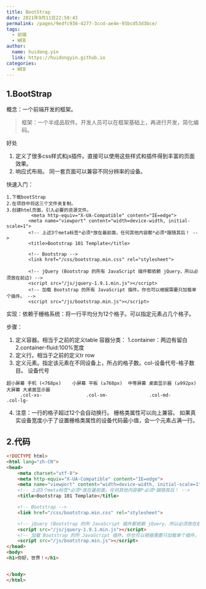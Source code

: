 ```yaml
---
title: BootStrap
date: 2021年9月11日22:50:43
permalink: /pages/9edfc936-4277-3ccd-ae4e-93bcd53d3bce/
tags:
  - 前端
  - WEB
author:
  name: huidong.yin
  link: https://huidongyin.github.io
categories:
  - WEB
---
```



## 1.BootStrap



概念：一个前端开发的框架。

> 框架：一个半成品软件。开发人员可以在框架基础上，再进行开发，简化编码。

好处
1. 定义了很多css样式和js插件。直接可以使用这些样式和插件得到丰富的页面效果。
2. 响应式布局。 同一套页面可以兼容不同分辨率的设备。

快速入门：
```text
1.下载bootStrap
2.在项目中将这三个文件夹复制。
3.创建html页面，引入必要的资源文件。
         <meta http-equiv="X-UA-Compatible" content="IE=edge">
        <meta name="viewport" content="width=device-width, initial-scale=1">
        <!-- 上述3个meta标签*必须*放在最前面，任何其他内容都*必须*跟随其后！ -->
        <title>Bootstrap 101 Template</title>

        <!-- Bootstrap -->
        <link href="/css/bootstrap.min.css" rel="stylesheet">

        <!-- jQuery (Bootstrap 的所有 JavaScript 插件都依赖 jQuery，所以必须放在前边) -->
        <script src="/js/jquery-1.9.1.min.js"></script>
        <!-- 加载 Bootstrap 的所有 JavaScript 插件。你也可以根据需要只加载单个插件。 -->
        <script src="/js/bootstrap.min.js"></script>
```

实现：依赖于栅格系统：将一行平均分为12个格子。可以指定元素占几个格子。

步骤：
1. 定义容器。相当于之前的定义table
    容器分类：
        1.container：两边有留白
        2.container-fluid:100%宽度
2. 定义行。相当于之前的定义tr   row
3. 定义元素。指定该元素在不同设备上，所占的格子数。col-设备代号-格子数目。
设备代号
```text
超小屏幕 手机 (<768px)	小屏幕 平板 (≥768px)	 中等屏幕 桌面显示器 (≥992px)	       大屏幕 大桌面显示器
     .col-xs-	             .col-sm-	            .col-md-	                    .col-lg-
```
4. 注意：一行的格子超过12个会自动换行。 栅格类属性可以向上兼容。 如果真实设备宽度小于了设置栅格类属性的设备代码最小值，会一个元素占满一行。



## 2.代码

```html
<!DOCTYPE html>
<html lang="zh-CN">
<head>
    <meta charset="utf-8">
    <meta http-equiv="X-UA-Compatible" content="IE=edge">
    <meta name="viewport" content="width=device-width, initial-scale=1">
    <!-- 上述3个meta标签*必须*放在最前面，任何其他内容都*必须*跟随其后！ -->
    <title>Bootstrap 101 Template</title>

    <!-- Bootstrap -->
    <link href="/css/bootstrap.min.css" rel="stylesheet">

    <!-- jQuery (Bootstrap 的所 JavaScript 插件都依赖 jQuery，所以必须放在前边) -->
    <script src="/js/jquery-1.9.1.min.js"></script>
    <!-- 加载 Bootstrap 的所 JavaScript 插件。你也可以根据需要只加载单个插件。 -->
    <script src="/js/bootstrap.min.js"></script>
</head>
<body>
<h1>你好，世界！</h1>


</body>
</html>
```


